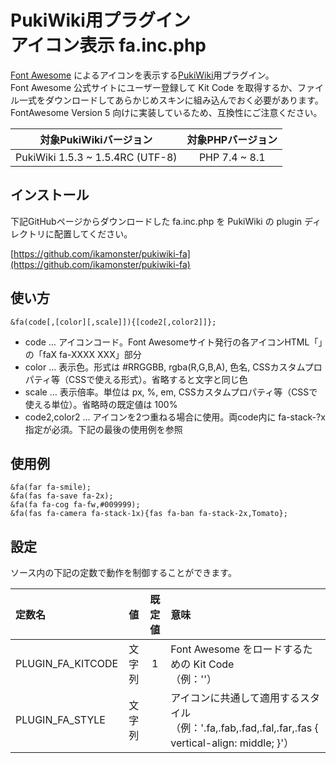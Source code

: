 # PukiWiki用プラグイン<br>アイコン表示 fa.inc.php

[Font Awesome](https://fontawesome.com/) によるアイコンを表示する[PukiWiki](https://pukiwiki.osdn.jp/)用プラグイン。  
Font Awesome 公式サイトにユーザー登録して Kit Code を取得するか、ファイル一式をダウンロードしてあらかじめスキンに組み込んでおく必要があります。  
FontAwesome Version 5 向けに実装しているため、互換性にご注意ください。

|対象PukiWikiバージョン|対象PHPバージョン|
|:---:|:---:|
|PukiWiki 1.5.3 ~ 1.5.4RC (UTF-8)|PHP 7.4 ~ 8.1|

## インストール

下記GitHubページからダウンロードした fa.inc.php を PukiWiki の plugin ディレクトリに配置してください。

[https://github.com/ikamonster/pukiwiki-fa](https://github.com/ikamonster/pukiwiki-fa)

## 使い方

```
&fa(code[,[color][,scale]]){[code2[,color2]]};
```

* code … アイコンコード。Font Awesomeサイト発行の各アイコンHTML「<i class="faX fa-XXXX XXX"></i>」の「faX fa-XXXX XXX」部分
* color … 表示色。形式は #RRGGBB, rgba(R,G,B,A), 色名, CSSカスタムプロパティ等（CSSで使える形式）。省略すると文字と同じ色
* scale … 表示倍率。単位は px, %, em, CSSカスタムプロパティ等（CSSで使える単位）。省略時の既定値は 100%
* code2,color2 … アイコンを2つ重ねる場合に使用。両code内に fa-stack-?x 指定が必須。下記の最後の使用例を参照

## 使用例

```
&fa(far fa-smile);
&fa(fas fa-save fa-2x);
&fa(fa fa-cog fa-fw,#009999);
&fa(fas fa-camera fa-stack-1x){fas fa-ban fa-stack-2x,Tomato};
```

## 設定

ソース内の下記の定数で動作を制御することができます。

|定数名|値|既定値|意味|
|:---|:---:|:---:|:---|
|PLUGIN_FA_KITCODE|文字列|1|Font Awesome をロードするための Kit Code<br>（例：'<script src="https://kit.fontawesome.com/xxxxxxxxxx.js" crossorigin="anonymous"></script>'）|
|PLUGIN_FA_STYLE|文字列||アイコンに共通して適用するスタイル<br>（例：'.fa,.fab,.fad,.fal,.far,.fas { vertical-align: middle; }'）|
